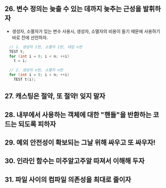 
## 26. 변수 정의는 늦출 수 있는 데까지 늦추는 근성을 발휘하자
  
  - 생성자, 소멸자가 있는 변수 사용시, 생성자, 소멸자의 비용이 들기 때문에 사용하기 바로 전에 선언하자.
```cpp
  // 1. 생성자 1번, 소멸자 1번, 대입 n번
  TEST t;
  for (int i = 0; i < n; ++i)
    t = i;
  
  // 2. 생성자 n번, 소멸자 n번
  for (int i = 0; i < n; ++i)
    TEST t(i);
```


## 27. 캐스팅은 절약, 또 절약! 잊지 말자
## 28. 내부에서 사용하는 객체에 대한 "핸들"을 반환하는 코드는 되도록 피하자
## 29. 예외 안전성이 확보되는 그날 위해 싸우고 또 싸우자!
## 30. 인라인 함수는 미주알고주알 따져서 이해해 두자
## 31. 파일 사이의 컴파일 의존성을 최대로 줄이자
